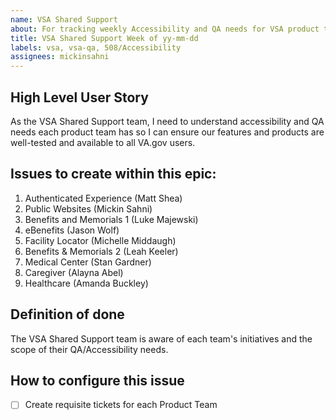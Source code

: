 ```yaml
---
name: VSA Shared Support 
about: For tracking weekly Accessibility and QA needs for VSA product teams
title: VSA Shared Support Week of yy-mm-dd
labels: vsa, vsa-qa, 508/Accessibility
assignees: mickinsahni
---
```


## High Level User Story
As the VSA Shared Support team, I need to understand accessibility and QA needs each product team has so I can ensure our features and products are well-tested and available to all VA.gov users.

## Issues to create within this epic:

1. Authenticated Experience (Matt Shea)
2. Public Websites (Mickin Sahni)
3. Benefits and Memorials 1 (Luke Majewski)
4. eBenefits (Jason Wolf)
5. Facility Locator (Michelle Middaugh)
6. Benefits & Memorials 2 (Leah Keeler)
7. Medical Center (Stan Gardner)
8. Caregiver (Alayna Abel)
9. Healthcare (Amanda Buckley)

## Definition of done
The VSA Shared Support team is aware of each team's initiatives and the scope of their QA/Accessibility needs.

## How to configure this issue
- [ ] Create requisite tickets for each Product Team
